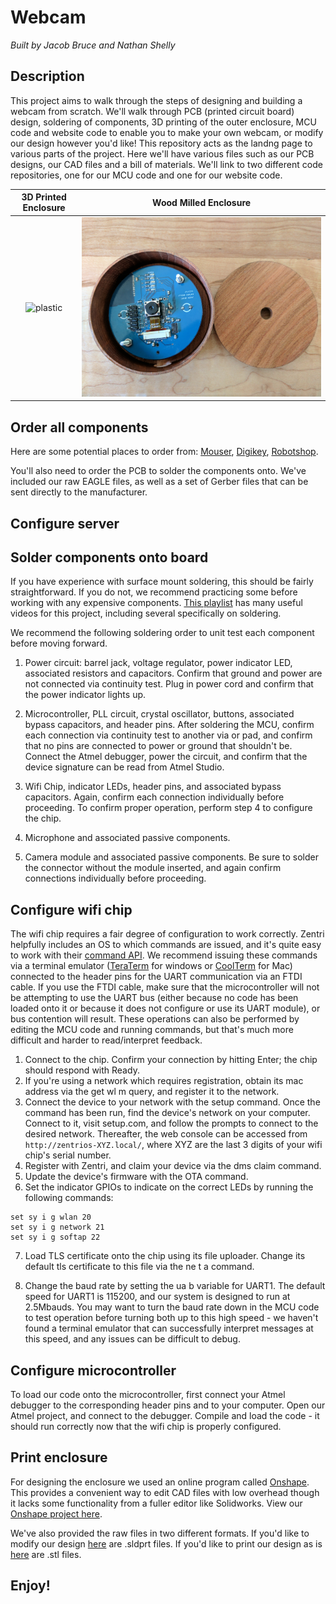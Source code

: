 # Webcam

*Built by Jacob Bruce and Nathan Shelly*

## Description

This project aims to walk through the steps of designing and building a webcam from scratch. We'll walk through PCB (printed circuit board) design, soldering of components, 3D printing of the outer enclosure, MCU code and website code to enable you to make your own webcam, or modify our design however you'd like! This repository acts as the landng page to various parts of the project. Here we'll have various files such as our PCB designs, our CAD files and a bill of materials. We'll link to two different code repositories, one for our MCU code and one for our website code.

3D Printed Enclosure             |  Wood Milled Enclosure
:-------------------------:|:-------------------------:
![plastic](./images/plastic.jpg "3D Printed Enclosure")  |  ![wood](./images/wood.jpg "Wood Enclosure")

## Order all components

Here are some potential places to order from: [Mouser](http://www.mouser.com/), [Digikey](https://www.digikey.com/), [Robotshop](http://www.robotshop.com/).

You'll also need to order the PCB to solder the components onto. We've included our raw EAGLE files, as well as a set of Gerber files that can be sent directly to the manufacturer.

## Configure server



## Solder components onto board

If you have experience with surface mount soldering, this should be fairly straightforward. If you do not, we recommend practicing some before working with any expensive components. [This playlist](https://www.youtube.com/playlist?list=PL1ec5YBm_crySPZat6Y5e9hxfIUI7d97B) has many useful videos for this project, including several specifically on soldering.

We recommend the following soldering order to unit test each component before moving forward.

1. Power circuit: barrel jack, voltage regulator, power indicator LED, associated resistors and capacitors. Confirm that ground and power are not connected via continuity test. Plug in power cord and confirm that the power indicator lights up.

2. Microcontroller, PLL circuit, crystal oscillator, buttons, associated bypass capacitors, and header pins. After soldering the MCU, confirm each connection via continuity test to another via or pad, and confirm that no pins are connected to power or ground that shouldn't be. Connect the Atmel debugger, power the circuit, and confirm that the device signature can be read from Atmel Studio.

3. Wifi Chip, indicator LEDs, header pins, and associated bypass capacitors. Again, confirm each connection individually before proceeding. To confirm proper operation, perform step 4 to configure the chip.

4. Microphone and associated passive components.

5. Camera module and associated passive components. Be sure to solder the connector without the module inserted, and again confirm connections individually before proceeding.

## Configure wifi chip

The wifi chip requires a fair degree of configuration to work correctly. Zentri helpfully includes an OS to which commands are issued, and it's quite easy to work with their [command API](https://docs.zentri.com/zentrios/wz/3.3/cmd/commands). We recommend issuing these commands via a terminal emulator ([TeraTerm](https://ttssh2.osdn.jp/index.html.en) for windows or [CoolTerm](http://freeware.the-meiers.org/) for Mac) connected to the header pins for the UART communication via an FTDI cable. If you use the FTDI cable, make sure that the microcontroller will not be attempting to use the UART bus (either because no code has been loaded onto it or because it does not configure or use its UART module), or bus contention will result. These operations can also be performed by editing the MCU code and running commands, but that's much more difficult and harder to read/interpret feedback.

1. Connect to the chip. Confirm your connection by hitting Enter; the chip should respond with Ready.
2. If you're using a network which requires registration, obtain its mac address via the get wl m query, and register it to the network.
3. Connect the device to your network with the setup command. Once the command has been run, find the device's network on your computer. Connect to it, visit setup.com, and follow the prompts to connect to the desired network. Thereafter, the web console can be accessed from `http://zentrios-XYZ.local/`, where XYZ are the last 3 digits of your wifi chip's serial number.
4. Register with Zentri, and claim your device via the dms claim command.
5. Update the device's firmware with the OTA command.
6. Set the indicator GPIOs to indicate on the correct LEDs by running the following commands:

```
set sy i g wlan 20
set sy i g network 21
set sy i g softap 22
```

7. Load TLS certificate onto the chip using its file uploader. Change its default tls certificate to this file via the ne t a command.

8. Change the baud rate by setting the ua b variable for UART1. The default speed for UART1 is 115200, and our system is designed to run at 2.5Mbauds. You may want to turn the baud rate down in the MCU code to test operation before turning both up to this high speed - we haven't found a terminal emulator that can successfully interpret messages at this speed, and any issues can be difficult to debug.

## Configure microcontroller

To load our code onto the microcontroller, first connect your Atmel debugger to the corresponding header pins and to your computer. Open our Atmel project, and connect to the debugger. Compile and load the code - it should run correctly now that the wifi chip is properly configured.

## Print enclosure

For designing the enclosure we used an online program called [Onshape](https://www.onshape.com/). This provides a convenient way to edit CAD files with low overhead though it lacks some functionality from a fuller editor like Solidworks. View our [Onshape project here](https://cad.onshape.com/documents/ae298fb239b6988d4ccff146/w/2fbac33a8452420bf0238e8e/e/6b2309d9b32e628505d094b1).

We've also provided the raw files in two different formats. If you'd like to modify our design [here](./cad/editable) are .sldprt files. If you'd like to print our design as is [here](./cad/printable) are .stl files.

## Enjoy!
